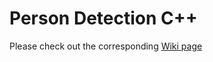 # Person Detection C++
Please check out the corresponding [Wiki page](https://wiki.wahtari.io/napp/person-detection-cpp-raw)